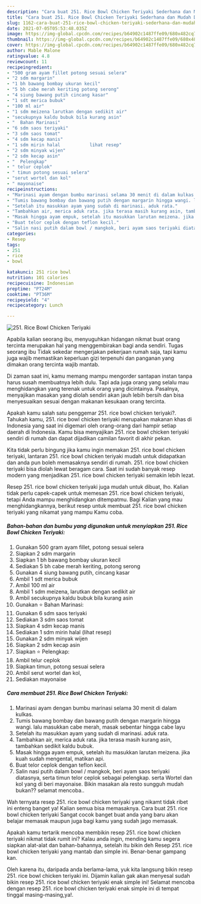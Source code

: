 ```yaml
---
description: "Cara buat 251. Rice Bowl Chicken Teriyaki Sederhana dan Mudah Dibuat"
title: "Cara buat 251. Rice Bowl Chicken Teriyaki Sederhana dan Mudah Dibuat"
slug: 1162-cara-buat-251-rice-bowl-chicken-teriyaki-sederhana-dan-mudah-dibuat
date: 2021-07-05T05:53:48.035Z
image: https://img-global.cpcdn.com/recipes/b64902c1487ffe09/680x482cq70/251-rice-bowl-chicken-teriyaki-foto-resep-utama.jpg
thumbnail: https://img-global.cpcdn.com/recipes/b64902c1487ffe09/680x482cq70/251-rice-bowl-chicken-teriyaki-foto-resep-utama.jpg
cover: https://img-global.cpcdn.com/recipes/b64902c1487ffe09/680x482cq70/251-rice-bowl-chicken-teriyaki-foto-resep-utama.jpg
author: Mable Malone
ratingvalue: 4.8
reviewcount: 11
recipeingredient:
- "500 gram ayam fillet potong sesuai selera"
- "2 sdm margarin"
- "1 bh bawang bombay ukuran kecil"
- "5 bh cabe merah keriting potong serong"
- "4 siung bawang putih cincang kasar"
- "1 sdt merica bubuk"
- "100 ml air"
- "1 sdm meizena larutkan dengan sedikit air"
- "secukupnya kaldu bubuk bila kurang asin"
- "  Bahan Marinasi"
- "6 sdm saos teriyaki"
- "3 sdm saos tomat"
- "4 sdm kecap manis"
- "1 sdm mirin halal           lihat resep"
- "2 sdm minyak wijen"
- "2 sdm kecap asin"
- "  Pelengkap"
- " telur ceplok"
- " timun potong sesuai selera"
- "serut wortel dan kol"
- " mayonaise"
recipeinstructions:
- "Marinasi ayam dengan bumbu marinasi selama 30 menit di dalam kulkas."
- "Tumis bawang bombay dan bawang putih dengan margarin hingga wangi. lalu masukkan cabe merah, masak sebentar hingga cabe layu"
- "Setelah itu masukkan ayam yang sudah di marinasi. aduk rata."
- "Tambahkan air, merica aduk rata. jika terasa masih kurang asin, tambahkan sedikit kaldu bubuk."
- "Masak hingga ayam empuk, setelah itu masukkan larutan meizena. jika kuah sudah mengental, matikan api."
- "Buat telor ceplok dengan teflon kecil."
- "Salin nasi putih dalam bowl / mangkok, beri ayam saos teriyaki diatasnya, serta timun telor ceplok sebagai pelengkap. serta Wortel dan kol yang di beri mayonaise. Bikin masakan ala resto sungguh mudah bukan?? selamat mencoba.."
categories:
- Resep
tags:
- 251
- rice
- bowl

katakunci: 251 rice bowl 
nutrition: 101 calories
recipecuisine: Indonesian
preptime: "PT24M"
cooktime: "PT36M"
recipeyield: "4"
recipecategory: Lunch

---
```



![251. Rice Bowl Chicken Teriyaki](https://img-global.cpcdn.com/recipes/b64902c1487ffe09/680x482cq70/251-rice-bowl-chicken-teriyaki-foto-resep-utama.jpg)

Apabila kalian seorang ibu, menyuguhkan hidangan nikmat buat orang tercinta merupakan hal yang menggembirakan bagi anda sendiri. Tugas seorang ibu Tidak sekedar mengerjakan pekerjaan rumah saja, tapi kamu juga wajib memastikan keperluan gizi terpenuhi dan panganan yang dimakan orang tercinta wajib mantab.

Di zaman  saat ini, kamu memang mampu mengorder santapan instan tanpa harus susah membuatnya lebih dulu. Tapi ada juga orang yang selalu mau menghidangkan yang terenak untuk orang yang dicintainya. Pasalnya, menyajikan masakan yang diolah sendiri akan jauh lebih bersih dan bisa menyesuaikan sesuai dengan makanan kesukaan orang tercinta. 



Apakah kamu salah satu penggemar 251. rice bowl chicken teriyaki?. Tahukah kamu, 251. rice bowl chicken teriyaki merupakan makanan khas di Indonesia yang saat ini digemari oleh orang-orang dari hampir setiap daerah di Indonesia. Kamu bisa menyajikan 251. rice bowl chicken teriyaki sendiri di rumah dan dapat dijadikan camilan favorit di akhir pekan.

Kita tidak perlu bingung jika kamu ingin memakan 251. rice bowl chicken teriyaki, lantaran 251. rice bowl chicken teriyaki mudah untuk didapatkan dan anda pun boleh memasaknya sendiri di rumah. 251. rice bowl chicken teriyaki bisa diolah lewat beragam cara. Saat ini sudah banyak resep modern yang menjadikan 251. rice bowl chicken teriyaki semakin lebih lezat.

Resep 251. rice bowl chicken teriyaki juga mudah untuk dibuat, lho. Kalian tidak perlu capek-capek untuk memesan 251. rice bowl chicken teriyaki, tetapi Anda mampu menghidangkan ditempatmu. Bagi Kalian yang mau menghidangkannya, berikut resep untuk membuat 251. rice bowl chicken teriyaki yang nikamat yang mampu Kamu coba.

<!--inarticleads1-->

##### Bahan-bahan dan bumbu yang digunakan untuk menyiapkan 251. Rice Bowl Chicken Teriyaki:

1. Gunakan 500 gram ayam fillet, potong sesuai selera
1. Siapkan 2 sdm margarin
1. Siapkan 1 bh bawang bombay ukuran kecil
1. Sediakan 5 bh cabe merah keriting, potong serong
1. Gunakan 4 siung bawang putih, cincang kasar
1. Ambil 1 sdt merica bubuk
1. Ambil 100 ml air
1. Ambil 1 sdm meizena, larutkan dengan sedikit air
1. Ambil secukupnya kaldu bubuk bila kurang asin
1. Gunakan  ⭐ Bahan Marinasi:
1. Gunakan 6 sdm saos teriyaki
1. Sediakan 3 sdm saos tomat
1. Siapkan 4 sdm kecap manis
1. Sediakan 1 sdm mirin halal           (lihat resep)
1. Gunakan 2 sdm minyak wijen
1. Siapkan 2 sdm kecap asin
1. Siapkan  ⭐ Pelengkap:
1. Ambil  telur ceplok
1. Siapkan  timun, potong sesuai selera
1. Ambil serut wortel dan kol,
1. Sediakan  mayonaise




<!--inarticleads2-->

##### Cara membuat 251. Rice Bowl Chicken Teriyaki:

1. Marinasi ayam dengan bumbu marinasi selama 30 menit di dalam kulkas.
1. Tumis bawang bombay dan bawang putih dengan margarin hingga wangi. lalu masukkan cabe merah, masak sebentar hingga cabe layu
1. Setelah itu masukkan ayam yang sudah di marinasi. aduk rata.
1. Tambahkan air, merica aduk rata. jika terasa masih kurang asin, tambahkan sedikit kaldu bubuk.
1. Masak hingga ayam empuk, setelah itu masukkan larutan meizena. jika kuah sudah mengental, matikan api.
1. Buat telor ceplok dengan teflon kecil.
1. Salin nasi putih dalam bowl / mangkok, beri ayam saos teriyaki diatasnya, serta timun telor ceplok sebagai pelengkap. serta Wortel dan kol yang di beri mayonaise. Bikin masakan ala resto sungguh mudah bukan?? selamat mencoba..




Wah ternyata resep 251. rice bowl chicken teriyaki yang nikamt tidak ribet ini enteng banget ya! Kalian semua bisa memasaknya. Cara buat 251. rice bowl chicken teriyaki Sangat cocok banget buat anda yang baru akan belajar memasak maupun juga bagi kamu yang sudah jago memasak.

Apakah kamu tertarik mencoba membikin resep 251. rice bowl chicken teriyaki nikmat tidak rumit ini? Kalau anda ingin, mending kamu segera siapkan alat-alat dan bahan-bahannya, setelah itu bikin deh Resep 251. rice bowl chicken teriyaki yang mantab dan simple ini. Benar-benar gampang kan. 

Oleh karena itu, daripada anda berlama-lama, yuk kita langsung bikin resep 251. rice bowl chicken teriyaki ini. Dijamin kalian gak akan menyesal sudah bikin resep 251. rice bowl chicken teriyaki enak simple ini! Selamat mencoba dengan resep 251. rice bowl chicken teriyaki enak simple ini di tempat tinggal masing-masing,ya!.

